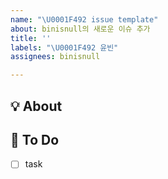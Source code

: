 ```yaml
---
name: "\U0001F492 issue template"
about: binisnull의 새로운 이슈 추가
title: ''
labels: "\U0001F492 윤빈"
assignees: binisnull

---
```


## 💡 About
<!--무엇에 관한 이슈인지 소개해주세요.-->

## 📝 To Do
- [ ] task
